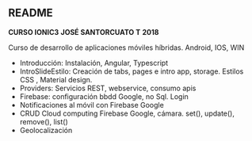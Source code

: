 ## README
**CURSO IONIC3**
**JOSÉ SANTORCUATO T**
**2018**

Curso de desarrollo de aplicaciones móviles híbridas. Android, IOS, WIN


- Introducción: Instalación, Angular, Typescript
- IntroSlideEstilo: Creación de tabs, pages e intro app, storage. Estilos CSS , Material design.
- Providers: Servicios REST, webservice, consumo apis
- Firebase: configuración bbdd Google, no Sql. Login
- Notificaciones al móvil con Firebase Google
- CRUD Cloud computing Firebase Google, cámara. set(), update(), remove(), list()
- Geolocalización
